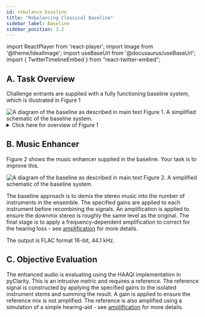 ```yaml
---
id: rebalance_baseline
title: "Rebalancing Classical Baseline"
sidebar_label: Baseline
sidebar_position: 3.2
---
```

import ReactPlayer from 'react-player';
import Image from '@theme/IdealImage';
import useBaseUrl from '@docusaurus/useBaseUrl';
import { TwitterTimelineEmbed } from "react-twitter-embed";

## A. Task Overview

Challenge entrants are supplied with a fully functioning baseline system, which is illustrated in Figure 1

<div style={{textAlign:'center'}}>
<Image img={require('../../../static/img/cad2/SimpleTaskDiagramCAD2.png')} alt="A diagram of the baseline as described in main text"/>
Figure 1. A simplified schematic of the baseline system.
</div>

<details>
<summary>Click here for overview of Figure 1</summary>

- A scene generator (blue box):
  - Selects the stereo music signal.
  - Gives the target gains (metadata) for the different instruments in the ensemble.
- The music enhancement stage (pink box) takes the music as inputs and attempts to make a new mix with the target gains.
- Listener characteristics (green oval) are audiograms and compressor settings to allow personalised processing in the enhancement stage and are also used in objective evaluation.
- The enhancement outputs are evaluated (orange box) for audio quality using the Hearing-Aid Audio Quality Index (HAAQI)

Your challenge is to improve what happens in the pink music enhancement box. The rest of the baseline is fixed and should not be changed.
</details>

## B. Music Enhancer

Figure 2 shows the music enhancer supplied in the baseline. Your task is to improve this.

<div style={{textAlign:'center'}}>
<Image img={require('../../../static/img/cad2/classical_music_enhancer.png')} alt="A diagram of the baseline as described in main text"/>
Figure 2. A simplified schematic of the baseline system.
</div>

The baseline approach is to demix the stereo music into the number of instruments in the ensemble. The specified gains are applied to each instrument before recombining the signals. An amplification is applied to ensure the downmix stereo is roughly the same level as the original. The final stage is to apply a frequency-dependent amplification to correct for the hearing loss - see [amplification](../amplification) for more details.

The output is FLAC format 16-bit, 44.1 kHz.

## C. Objective Evaluation

The enhanced audio is evaluating using the HAAQI implementation in pyClarity. This is an intrusive metric and requires a reference. The reference signal is constructed by applying the specified gains to the isolated instrument stems and summing the result. A gain is applied to ensure the reference mix is not amplified. The reference is also amplified using a simulation of a simple hearing-aid - see [amplification](../amplification) for more details.
